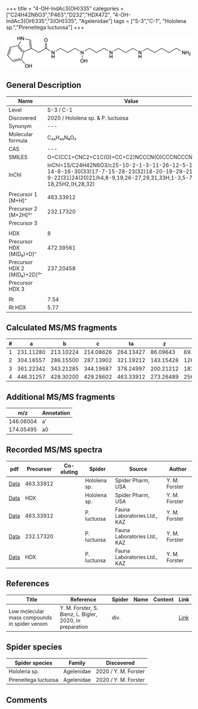 +++
title = "4-OH-IndAc3(OH)335"
categories = ["C24H42N6O3","P463","D232","HDX472",
"4-OH-IndAc3(OH)335","3(OH)335",
"Agelenidae"]
tags = ["S-3","C-1",
"Hololena sp.","Pireneitega luctuosa"]
+++

![](/img/4-OH-IndAc3(OH)335.png)

## General Description

| Name                       | Value              |
|----------------------------|--------------------|
| Level                      | S-3 / C-1          |
| Discovered                 | 2020 / Hololena sp. & P. luctuosa|
| Synonym                    | ---                |
| Molecular formula          | C₂₄H₄₂N₆O₃                   |
| CAS                        | ---                |
| SMILES | O=C(CC1=CNC2=C1C(O)=CC=C2)NCCCN(O)CCCNCCCNCCCCCN  |
| InChI  | InChI=1S/C24H42N6O3/c25-10-2-1-3-11-26-12-5-13-27-14-6-16-30(33)17-7-15-28-23(32)18-20-19-29-21-8-4-9-22(31)24(20)21/h4,8-9,19,26-27,29,31,33H,1-3,5-7,10-18,25H2,(H,28,32)  |
|                            |                    |
| Precursor 1 [M+H]⁺         | 463.33912                    |
| Precursor 2 [M+2H]²⁺       | 232.17320                   |
| Precursor 3                |                    |
|                            |                    |
| HDX                        | 8                   |
| Precursor HDX   [M(D₈)+D]⁺   | 472.39561                   |
| Precursor HDX 2 [M(D₈)+2D]²⁺ | 237.20458                   |
| Precursor HDX 3            |                    |
|                            |                    |
| Rt                         | 7.54                   |
| Rt HDX                     | 5.77                   |

## Calculated MS/MS fragments

| # | a         | b         | c         | ta        | z         | y         | tz        |
|---|-----------|-----------|-----------|-----------|-----------|-----------|-----------|
| 1 | 231.11280 | 213.10224 | 214.08626 | 264.13427 | 86.09643 | 69.06988 | 103.12297 |
| 2 | 304.16557 | 286.15500 | 287.13902 | 321.19212 | 143.15428 | 126.12773 | 160.18082 |
| 3 | 361.22342 | 343.21285 | 344.19687 | 378.24997 | 200.21212 | 183.18558 | 233.23359 |
| 4 | 446.31257 | 428.30200 | 429.28602 | 463.33912 | 273.26489 | 256.23834 | 290.29144 |

## Additional MS/MS fragments

| m/z | Annotation |
|-----|------------|
| 146.06004    | a'   |
| 174.05495    | a0   |

## Recorded MS/MS spectra

| pdf                                             | Precursor | Co-eluting | Spider      | Source                       | Author        |
|-------------------------------------------------|-----------|------------|-------------|------------------------------|---------------|
| [Data](/pdf/Hololena-sp/463_4-OH-IndAc3(OH)335_Ho-sp.pdf) | 463.33912 |           | Hololena sp. | Spider Pharm, USA | Y. M. Forster |
| [Data](/pdf/Hololena-sp/463_4-OH-IndAc3(OH)335_Ho-sp_HDX.pdf) | HDX |           | Hololena sp. | Spider Pharm, USA | Y. M. Forster |
| [Data](/pdf/P-luctuosa/463_4-OH-IndAc3(OH)335_Pl.pdf) | 463.33912 |           | P. luctuosa | Fauna Laboratories Ltd., KAZ | Y. M. Forster |
| [Data](/pdf/P-luctuosa/463_4-OH-IndAc3(OH)335_Pl_2.pdf) | 232.17320 |           | P. luctuosa | Fauna Laboratories Ltd., KAZ | Y. M. Forster |
| [Data](/pdf/P-luctuosa/463_4-OH-IndAc3(OH)335_Pl_HDX.pdf) | HDX |           | P. luctuosa | Fauna Laboratories Ltd., KAZ | Y. M. Forster |



## References

| Title | Reference | Spider | Name | Content | Link |
|-------|-----------|--------|------|---------|------|
| Low molecular mass compounds in spider venom      | Y. M. Forster, S. Bienz, L. Bigler, 2020, in preparation          | div.       |   |   | [Link](unknown) |

## Spider species

| Spider species     | Family     | Discovered           |
|--------------------|------------|----------------------|
| Hololena sp.       | Agelenidae | 2020 / Y. M. Forster |
| Pireneitega luctuosa | Agelenidae | 2020 / Y. M. Forster |



## Comments